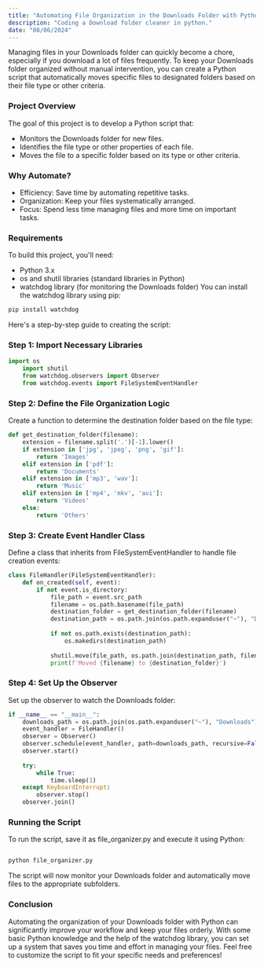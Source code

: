 ```yaml
---
title: "Automating File Organization in the Downloads Folder with Python"
description: "Coding a Download folder cleaner in python."
date: "08/06/2024"
---
```


Managing files in your Downloads folder can quickly become a chore, especially if you download a lot of files frequently. To keep your Downloads folder organized without manual intervention, you can create a Python script that automatically moves specific files to designated folders based on their file type or other criteria.

### Project Overview
The goal of this project is to develop a Python script that:

- Monitors the Downloads folder for new files.
- Identifies the file type or other properties of each file.
- Moves the file to a specific folder based on its type or other criteria.

### Why Automate?
- Efficiency: Save time by automating repetitive tasks.
- Organization: Keep your files systematically arranged.
- Focus: Spend less time managing files and more time on important tasks.

### Requirements
To build this project, you'll need:

- Python 3.x
- os and shutil libraries (standard libraries in Python)
- watchdog library (for monitoring the Downloads folder)
You can install the watchdog library using pip:

```bash
pip install watchdog
```

Here's a step-by-step guide to creating the script:

### Step 1: Import Necessary Libraries

```python
import os
    import shutil
    from watchdog.observers import Observer
    from watchdog.events import FileSystemEventHandler
```

### Step 2: Define the File Organization Logic

Create a function to determine the destination folder based on the file type:

```python
def get_destination_folder(filename):
    extension = filename.split('.')[-1].lower()
    if extension in ['jpg', 'jpeg', 'png', 'gif']:
        return 'Images'
    elif extension in ['pdf']:
        return 'Documents'
    elif extension in ['mp3', 'wav']:
        return 'Music'
    elif extension in ['mp4', 'mkv', 'avi']:
        return 'Videos'
    else:
        return 'Others'
```

### Step 3: Create Event Handler Class

Define a class that inherits from FileSystemEventHandler to handle file creation events:


```python
class FileHandler(FileSystemEventHandler):
    def on_created(self, event):
        if not event.is_directory:
            file_path = event.src_path
            filename = os.path.basename(file_path)
            destination_folder = get_destination_folder(filename)
            destination_path = os.path.join(os.path.expanduser("~"), "Downloads", destination_folder)
            
            if not os.path.exists(destination_path):
                os.makedirs(destination_path)
                
            shutil.move(file_path, os.path.join(destination_path, filename))
            print(f'Moved {filename} to {destination_folder}')

```

### Step 4: Set Up the Observer

Set up the observer to watch the Downloads folder:


```python
if __name__ == "__main__":
    downloads_path = os.path.join(os.path.expanduser("~"), "Downloads")
    event_handler = FileHandler()
    observer = Observer()
    observer.schedule(event_handler, path=downloads_path, recursive=False)
    observer.start()
    
    try:
        while True:
            time.sleep(1)
    except KeyboardInterrupt:
        observer.stop()
    observer.join()

```

### Running the Script
To run the script, save it as file_organizer.py and execute it using Python:

```bash

python file_organizer.py

```

The script will now monitor your Downloads folder and automatically move files to the appropriate subfolders.

### Conclusion

Automating the organization of your Downloads folder with Python can significantly improve your workflow and keep your files orderly. With some basic Python knowledge and the help of the watchdog library, you can set up a system that saves you time and effort in managing your files. Feel free to customize the script to fit your specific needs and preferences!
